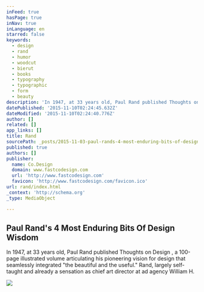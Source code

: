 ```yaml
---
inFeed: true
hasPage: true
inNav: true
inLanguage: en
starred: false
keywords:
  - design
  - rand
  - humor
  - woodcut
  - bierut
  - books
  - typography
  - typographic
  - form
  - beauty
description: 'In 1947, at 33 years old, Paul Rand published Thoughts on Design , a 100-page illustrated volume articulating his pioneering vision for design that seamlessly integrated "the beautiful and the useful." Rand, largely self-taught and already a sensation as chief art director at ad agency William H.'
datePublished: '2015-11-10T02:24:45.632Z'
dateModified: '2015-11-10T02:24:40.776Z'
author: []
related: []
app_links: []
title: Rand
sourcePath: _posts/2015-11-03-paul-rands-4-most-enduring-bits-of-design-wisdom.md
published: true
authors: []
publisher:
  name: Co.Design
  domain: www.fastcodesign.com
  url: 'http://www.fastcodesign.com'
  favicon: 'http://www.fastcodesign.com/favicon.ico'
url: rand/index.html
_context: 'http://schema.org'
_type: MediaObject

---
```

<article style=""><h1>Paul Rand's 4 Most Enduring Bits Of Design Wisdom</h1><p>In 1947, at 33 years old, Paul Rand published Thoughts on Design , a 100-page illustrated volume articulating his pioneering vision for design that seamlessly integrated "the beautiful and the useful." Rand, largely self-taught and already a sensation as chief art director at ad agency William H.</p><img src="http://e.fastcompany.net/multisite_files/fastcompany/imagecache/inline-large/inline/2014/09/3035941-inline-i-2-bierut-shell.jpg" /></article>
